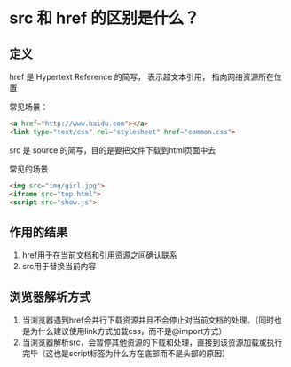 # src 和 href 的区别是什么？

## 定义

href 是 Hypertext Reference 的简写， 表示超文本引用， 指向网络资源所在位置

常见场景：


```html
<a href="http://www.baidu.com"></a> 
<link type="text/css" rel="stylesheet" href="common.css">
```
src 是 source 的简写，目的是要把文件下载到html页面中去

常见的场景

```html
<img src="img/girl.jpg"> 
<iframe src="top.html"> 
<script src="show.js">
```

## 作用的结果

1. href用于在当前文档和引用资源之间确认联系
2. src用于替换当前内容

## 浏览器解析方式

1. 当浏览器遇到href会并行下载资源并且不会停止对当前文档的处理。（同时也是为什么建议使用link方式加载css，而不是@import方式）
2. 当浏览器解析src，会暂停其他资源的下载和处理，直接到该资源加载或执行完毕（这也是script标签为什么方在底部而不是头部的原因）